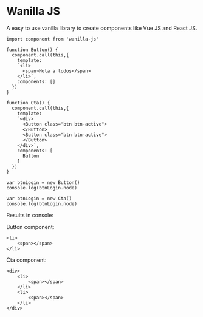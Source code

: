 # Wanilla JS

A easy to use vanilla library to create components like Vue JS and React JS.


```
import component from 'wanilla-js'

function Button() {
  component.call(this,{
    template: 
    `<li>
      <span>Hola a todos</span>
    </li>`,
    components: []
  })
}

function Cta() {
  component.call(this,{
    template: 
    `<div>
      <Button class="btn btn-active">
      </Button>
      <Button class="btn btn-active">
      </Button>
    </div>`,
    components: [
      Button
    ]
  })
}

var btnLogin = new Button()
console.log(btnLogin.node)

var btnLogin = new Cta()
console.log(btnLogin.node)
```

Results in console:

Button component:
```
<li>
    <span></span>
</li> 
```

Cta component:
```
<div>
    <li>
        <span></span>
    </li>
    <li>
        <span></span>
    </li>
</div>
```
